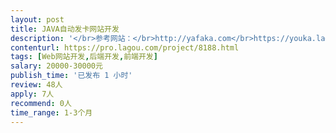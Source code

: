 ```yaml
---                
layout: post       
title: JAVA自动发卡网站开发           
description: '</br>参考网站：</br>http://yafaka.com</br>https://youka.la</br>功能基本基本一模一样的，需要java语言开发，已经做好所有设计页面，需要做前端＋后端开发。希望有责任心有丰富java开发经验的来做。</br>'     
contenturl: https://pro.lagou.com/project/8188.html      
tags: [Web网站开发,后端开发,前端开发]            
salary: 20000-30000元          
publish_time: '已发布 1 小时'         
review: 48人                   
apply: 7人                   
recommend: 0人                   
time_range: 1-3个月              
---                 
```


